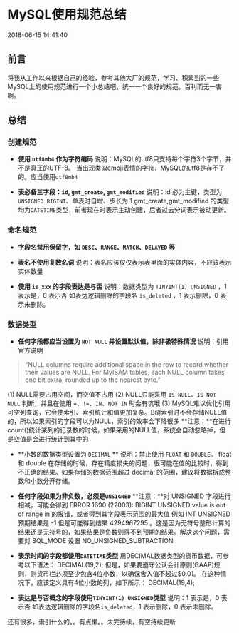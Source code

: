 # MySQL使用规范总结
2018-06-15 14:41:40

## 前言
将我从工作以来根据自己的经验，参考其他大厂的规范，学习、积累到的一些MySQL上的使用规范进行一个小总结吧，统一一个良好的规范，百利而无一害啊。

## 总结

### 创建规范
* **使用 `utf8mb4` 作为字符编码**
说明：MySQL的utf8只支持每个字符3个字节，并不是真正的UTF-8。
当出现类似emoji表情的字符，MySQL的utf8是存不了的。应当使用`utf8mb4`

* **表必备三字段：`id`, `gmt_create`, `gmt_modified`**
说明：id 必为主键，类型为`UNSIGNED BIGINT`、单表时自增、步长为 1
gmt_create,gmt_modified 的类型均为`DATETIME`类型，前者现在时表示主动创建，后者过去分词表示被动更新。


### 命名规范
* **字段名禁用保留字，如 `DESC`、`RANGE`、`MATCH`、`DELAYED` 等**

* **表名不使用复数名词**
说明：表名应该仅仅表示表里面的实体内容，不应该表示实体数量

* **使用 `is_xxx` 的字段表达是与否**
说明：数据类型为 `TINYINT(1) UNSIGNED` ，1 表示是，0 表示否
如表达逻辑删除的字段名 `is_deleted` ，1 表示删除，0 表示未删除。

### 数据类型
* **任何字段都应当设置为 `NOT NULL` 并设置默认值，除非极特殊情况**
说明：引用官方说明
> “NULL columns require additional space in the row to record whether their values are NULL. 
For MyISAM tables, each NULL column takes one bit extra, rounded up to the nearest byte.”
>
(1) NULL需要占用空间，而空值不占用
(2) NULL只能采用 `IS NULL`、`IS NOT NULL` 判断，并且在使用 `=`、`!=`、`IN`、`NOT IN` 时会有坑哦
(3) MySQL难以优化引用可空列查询，它会使索引、索引统计和值更加复杂。B树索引时不会存储NULL值的，所以如果索引的字段可以为NULL，索引的效率会下降很多
**注意：**在进行count()统计某列的记录数的时候，如果采用的NULL值，系统会自动忽略掉，但是空值是会进行统计到其中的

* **小数的数据类型设置为 `DECIMAL` **
说明：禁止使用 `FLOAT` 和 `DOUBLE`。
float 和 double 在存储的时候，存在精度损失的问题，很可能在值的比较时，得到不正确的结果。如果存储的数据范围超过 decimal 的范围，建议将数据拆成整数和小数分开存储。

* **任何字段如果为非负数，必须是`UNSIGNED`**
**注意：**对 UNSIGNED 字段进行相减，可能会得到 ERROR 1690 (22003): BIGINT UNSIGNED value is out of range in 的报错，或者得到其字段表示范围的最大值 例如 INT UNSIGNED 预期结果是 -1 但是可能得到结果 4294967295 。这是因为无符号整形计算的结果还是无符号的，如果结果是负数则得不到预期的结果。解决这个问题，需要对 SQL_MODE 设置 NO_UNSIGNED_SUBTRACTION

* **表示时间的字段都使用`DATETIME`类型**
用DECIMAL数据类型的货币数据，可参考以下语法： DECIMAL(19,2);
但是，如果要遵守公认会计原则(GAAP)规则，则货币栏必须至少包含4位小数，以确保舍入值不超过$0.01。 在这种情况下，应该定义具有4位小数的列，如下所示： DECIMAL(19,4);

* **表达是与否概念的字段使用`TINYINT(1) UNSIGNED`类型**
说明：1 表示是，0 表示否
如表达逻辑删除的字段名`is_deleted`，1 表示删除，0 表示未删除。

还有很多，索引什么的。。有点懒。。未完待续，有空持续更新





